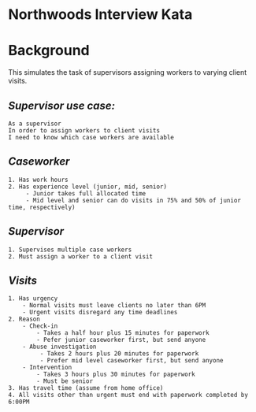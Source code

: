 # Northwoods Interview Kata

# Background
This simulates the task of supervisors assigning workers to varying client visits. 
## _Supervisor use case:_

	As a supervisor
	In order to assign workers to client visits
	I need to know which case workers are available

## _Caseworker_
    1. Has work hours
    2. Has experience level (junior, mid, senior)
	     - Junior takes full allocated time
	     - Mid level and senior can do visits in 75% and 50% of junior time, respectively)

## _Supervisor_

    1. Supervises multiple case workers
    2. Must assign a worker to a client visit

## _Visits_ 
    1. Has urgency
        - Normal visits must leave clients no later than 6PM
        - Urgent visits disregard any time deadlines
    2. Reason
        - Check-in 
            - Takes a half hour plus 15 minutes for paperwork
            - Pefer junior caseworker first, but send anyone
        - Abuse investigation 
             - Takes 2 hours plus 20 minutes for paperwork
             - Prefer mid level caseworker first, but send anyone
        - Intervention 
            - Takes 3 hours plus 30 minutes for paperwork
            - Must be senior
    3. Has travel time (assume from home office)
    4. All visits other than urgent must end with paperwork completed by 6:00PM
